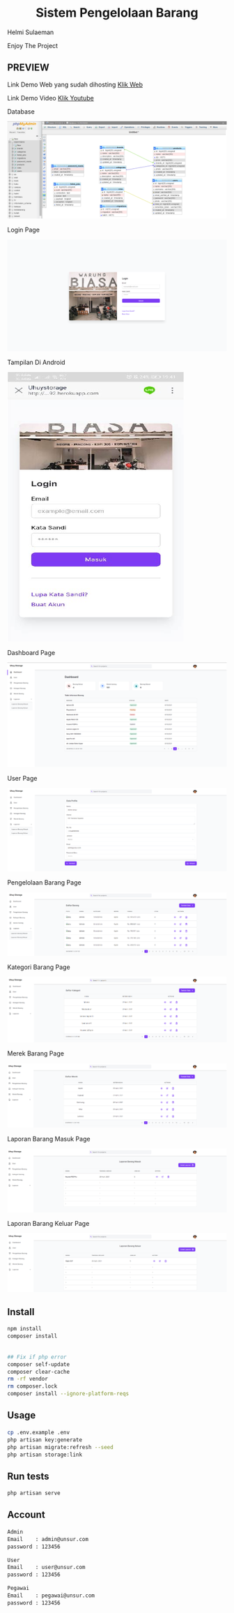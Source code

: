 <h1 align="center">Sistem Pengelolaan Barang</h1>
<p> Helmi Sulaeman</p>
<p> Enjoy The Project </p>


## PREVIEW

<p>Link Demo Web yang sudah dihosting <a href="http://immense-river-47392.herokuapp.com/">Klik Web</a></p>

<p>Link Demo Video <a href="https://youtu.be/_3ySWTGIR-A">Klik Youtube</a></p>

<p>Database</p>
<img src="preview0.png"/>
<p>Login Page</p>
<img src="preview1.png"/>
<p>Tampilan Di Android</p>
<img src="preview9.jpg"/>
<p>Dashboard Page</p>
<img src="preview2.png"/>
<p>User Page</p>
<img src="preview3.png"/>
<p>Pengelolaan Barang Page</p>
<img src="preview4.png"/>
<p>Kategori Barang Page</p>
<img src="preview5.png"/>
<p>Merek Barang Page</p>
<img src="preview6.png"/>
<p>Laporan Barang Masuk Page</p>
<img src="preview7.png"/>
<p>Laporan Barang Keluar Page</p>
<img src="preview8.png"/>


## Install

```sh
npm install
composer install
```
```sh

## Fix if php error  
composer self-update
composer clear-cache
rm -rf vendor
rm composer.lock
composer install --ignore-platform-reqs
```
## Usage

```sh
cp .env.example .env
php artisan key:generate
php artisan migrate:refresh --seed
php artisan storage:link
```

## Run tests

```sh
php artisan serve
```

## Account

```sh
Admin
Email    : admin@unsur.com
password : 123456
```

```sh
User
Email    : user@unsur.com
password : 123456
```

```sh
Pegawai
Email    : pegawai@unsur.com
password : 123456
```
